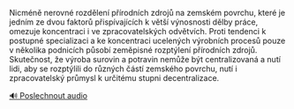 
Nicméně nerovné rozdělení přírodních zdrojů na zemském povrchu, které je jedním ze dvou faktorů přispívajících k větší výnosnosti dělby práce, omezuje koncentraci i ve zpracovatelských odvětvích. Proti tendenci k postupné specializaci a ke koncentraci ucelených výrobních procesů pouze v několika podnicích působí zeměpisné rozptýlení přírodních zdrojů. Skutečnost, že výroba surovin a potravin nemůže být centralizovaná a nutí lidi, aby se rozptýlili do různých částí zemského povrchu, nutí i zpracovatelský průmysl k určitému stupni decentralizace.

[🔊 Poslechnout audio](/data/7-paragraphs/audio/chapter_62/para_004-Nicmn-nerovn-rozdlen-prodnch-zdroj-na-zem.mp3)
